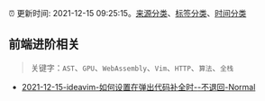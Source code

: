 :alarm_clock: 更新时间: 2021-12-15 09:25:15。[来源分类](../README.md)、[标签分类](../TAGS.md)、[时间分类](../TIMELINE.md)

## 前端进阶相关


> 关键字：`AST`、`GPU`、`WebAssembly`、`Vim`、`HTTP`、`算法`、`全栈`



- [2021-12-15-ideavim-如何设置在弹出代码补全时-<ESC>-不退回-Normal](https://www.v2ex.com/t/822391) 
